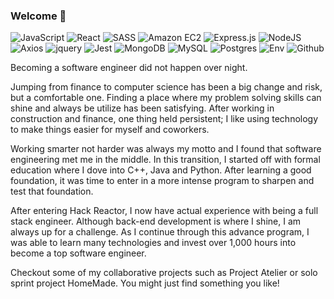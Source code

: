 ### Welcome 👋
![JavaScript](https://img.shields.io/badge/javascript-%23323330.svg?style=for-the-badge&logo=javascript&logoColor=%23F7DF1E)
![React](https://img.shields.io/badge/react-%2320232a.svg?style=for-the-badge&logo=react&logoColor=%2361DAFB)
![SASS](https://img.shields.io/badge/SASS-hotpink.svg?style=for-the-badge&logo=SASS&logoColor=white)
![Amazon EC2](https://img.shields.io/badge/Amazon%20EC2-FF9900.svg?style=for-the-badge&logo=Amazon-EC2&logoColor=white)
![Express.js](https://img.shields.io/badge/express.js-%23404d59.svg?style=for-the-badge&logo=express&logoColor=%2361DAFB)
![NodeJS](https://img.shields.io/badge/node.js-6DA55F?style=for-the-badge&logo=node.js&logoColor=white)
![Axios](https://img.shields.io/badge/-Axios-671ddf?logo=axios&logoColor=black&style=for-the-badge)
![jquery](https://img.shields.io/badge/jQuery-0769AD.svg?style=for-the-badge&logo=jQuery&logoColor=white)
![Jest](https://img.shields.io/badge/Jest-323330?style=for-the-badge&logo=Jest&logoColor=white)
![MongoDB](https://img.shields.io/badge/MongoDB-47A248.svg?style=for-the-badge&logo=MongoDB&logoColor=white)
![MySQL](https://img.shields.io/badge/MySQL-4479A1.svg?style=for-the-badge&logo=MySQL&logoColor=white)
![Postgres](https://img.shields.io/badge/PostgreSQL-4169E1.svg?style=for-the-badge&logo=PostgreSQL&logoColor=white)
![Env](https://img.shields.io/badge/.ENV-ECD53F.svg?style=for-the-badge&logo=dotenv&logoColor=black)
![Github](https://img.shields.io/badge/GitHub-181717.svg?style=for-the-badge&logo=GitHub&logoColor=white)

Becoming a software engineer did not happen over night. 

Jumping from finance to computer science has been a big change and risk, but a comfortable one. Finding a place where my problem solving skills can shine and always be utilize has been satisfying. After working in construction and finance, one thing held persistent; I like using technology to make things easier for myself and coworkers. 

Working smarter not harder was always my motto and I found that software engineering met me in the middle. In this transition, I started off with formal education where I dove into C++, Java and Python. After learning a good foundation, it was time to enter in a more intense program to sharpen and test that foundation. 

After entering Hack Reactor, I now have actual experience with being a full stack engineer. Although back-end development is where I shine, I am always up for a challenge. As I continue through this advance program, I was able to learn many technologies and invest over 1,000 hours into become a top software engineer.

Checkout some of my collaborative projects such as Project Atelier or solo sprint project HomeMade. You might just find something you like! 

<!--


**Soniapotato/Soniapotato** is a ✨ _special_ ✨ repository because its `README.md` (this file) appears on your GitHub profile.

Here are some ideas to get you started:

- 🔭 I’m currently working on ...
- 🌱 I’m currently learning ...
- 👯 I’m looking to collaborate on ...
- 🤔 I’m looking for help with ...
- 💬 Ask me about ...
- 📫 How to reach me: ...
- 😄 Pronouns: ...
- ⚡ Fun fact: ...
-->
